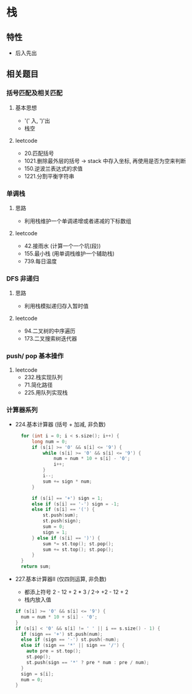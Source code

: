 # 栈

## 特性

- 后入先出

## 相关题目

### 括号匹配及相关匹配

1. 基本思想
    - '(' 入, ')'出
    - 栈空

2. leetcode
    - 20.匹配括号
    - 1021.删除最外层的括号 -> stack 中存入坐标, 再使用是否为空来判断
    - 150.逆波兰表达式的求值
    - 1221.分割平衡字符串

### 单调栈

1. 思路
    - 利用栈维护一个单调递增或者递减的下标数组

2. leetcode
    - 42.接雨水 (计算一个一个坑(段))
    - 155.最小栈 (用单调栈维护一个辅助栈)
    - 739.每日温度

### DFS 非递归

1. 思路
    - 利用栈模拟递归存入暂时值

2. leetcode
    - 94.二叉树的中序遍历
    - 173.二叉搜索树迭代器

### push/ pop 基本操作

1. leetcode
    - 232.栈实现队列
    - 71.简化路径
    - 225.用队列实现栈

### 计算器系列

- 224.基本计算器 (括号 + 加减, 非负数)

  ```c++
    for (int i = 0; i < s.size(); i++) {
        long num = 0;
        if (s[i] >= '0' && s[i] <= '9') {
            while (s[i] >= '0' && s[i] <= '9') {
                num = num * 10 + s[i] - '0';
                i++;
            }
            i--;
            sum += sign * num;
        }

        if (s[i] == '+') sign = 1;
        else if (s[i] == '-') sign = -1;
        else if (s[i] == '(') {
            st.push(sum);
            st.push(sign);
            sum = 0;
            sign = 1;
        } else if (s[i] == ')') {
            sum *= st.top(); st.pop();
            sum += st.top(); st.pop();
        }
    }
    return sum;
  ```

- 227.基本计算器II (仅四则运算, 非负数)
  - 都添上符号 2 - 12 + 2 * 3 / 2-> +2 - 12 + 2
  - 栈内放入值

  ```c++
  if (s[i] >= '0' && s[i] <= '9') {
    num = num * 10 + s[i] - '0';
  }
  if (s[i] < '0' && s[i] != ' ' || i == s.size() - 1) {
    if (sign == '+') st.push(num);
    else if (sign == '-') st.push(-num);
    else if (sign == '*' || sign == '/') {
      auto pre = st.top();
      st.pop();
      st.push(sign == '*' ? pre * num : pre / num);
    }
    sign = s[i];
    num = 0;
  }
  ```
